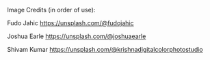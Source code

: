 Image Credits (in order of use):

Fudo Jahic
https://unsplash.com/@fudojahic

Joshua Earle
https://unsplash.com/@joshuaearle

Shivam Kumar
https://unsplash.com/@krishnadigitalcolorphotostudio